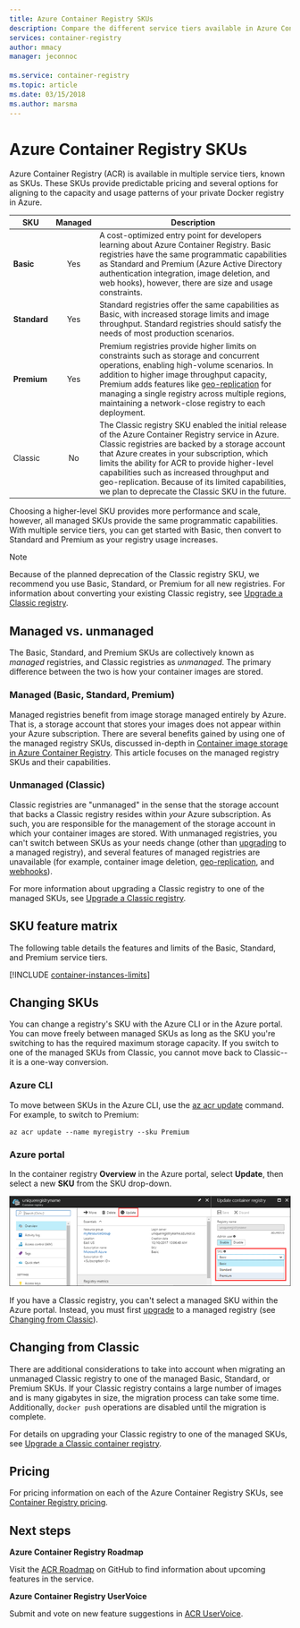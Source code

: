```yaml
---
title: Azure Container Registry SKUs
description: Compare the different service tiers available in Azure Container Registry.
services: container-registry
author: mmacy
manager: jeconnoc

ms.service: container-registry
ms.topic: article
ms.date: 03/15/2018
ms.author: marsma
---
```


# Azure Container Registry SKUs

Azure Container Registry (ACR) is available in multiple service tiers, known as SKUs. These SKUs provide predictable pricing and several options for aligning to the capacity and usage patterns of your private Docker registry in Azure.

| SKU | Managed | Description |
| --- | :-------: | ----------- |
| **Basic** | Yes | A cost-optimized entry point for developers learning about Azure Container Registry. Basic registries have the same programmatic capabilities as Standard and Premium (Azure Active Directory authentication integration, image deletion, and web hooks), however, there are size and usage constraints. |
| **Standard** | Yes | Standard registries offer the same capabilities as Basic, with increased storage limits and image throughput. Standard registries should satisfy the needs of most production scenarios. |
| **Premium** | Yes | Premium registries provide higher limits on constraints such as storage and concurrent operations, enabling high-volume scenarios. In addition to higher image throughput capacity, Premium adds features like [geo-replication][container-registry-geo-replication] for managing a single registry across multiple regions, maintaining a network-close registry to each deployment. |
| Classic | No | The Classic registry SKU enabled the initial release of the Azure Container Registry service in Azure. Classic registries are backed by a storage account that Azure creates in your subscription, which limits the ability for ACR to provide higher-level capabilities such as increased throughput and geo-replication. Because of its limited capabilities, we plan to deprecate the Classic SKU in the future. |

Choosing a higher-level SKU provides more performance and scale, however, all managed SKUs provide the same programmatic capabilities. With multiple service tiers, you can get started with Basic, then convert to Standard and Premium as your registry usage increases.

> [!NOTE]
> Because of the planned deprecation of the Classic registry SKU, we recommend you use Basic, Standard, or Premium for all new registries. For information about converting your existing Classic registry, see [Upgrade a Classic registry][container-registry-upgrade].
>

## Managed vs. unmanaged

The Basic, Standard, and Premium SKUs are collectively known as *managed* registries, and Classic registries as *unmanaged*. The primary difference between the two is how your container images are stored.

### Managed (Basic, Standard, Premium)

Managed registries benefit from image storage managed entirely by Azure. That is, a storage account that stores your images does not appear within your Azure subscription. There are several benefits gained by using one of the managed registry SKUs, discussed in-depth in [Container image storage in Azure Container Registry][container-registry-storage]. This article focuses on the managed registry SKUs and their capabilities.

### Unmanaged (Classic)

Classic registries are "unmanaged" in the sense that the storage account that backs a Classic registry resides within *your* Azure subscription. As such, you are responsible for the management of the storage account in which your container images are stored. With unmanaged registries, you can't switch between SKUs as your needs change (other than [upgrading][container-registry-upgrade] to a managed registry), and several features of managed registries are unavailable (for example, container image deletion, [geo-replication][container-registry-geo-replication], and [webhooks][container-registry-webhook]).

For more information about upgrading a Classic registry to one of the managed SKUs, see [Upgrade a Classic registry][container-registry-upgrade].

## SKU feature matrix

The following table details the features and limits of the Basic, Standard, and Premium service tiers.

[!INCLUDE [container-instances-limits](../../includes/container-registry-limits.md)]

## Changing SKUs

You can change a registry's SKU with the Azure CLI or in the Azure portal. You can move freely between managed SKUs as long as the SKU you're switching to has the required maximum storage capacity. If you switch to one of the managed SKUs from Classic, you cannot move back to Classic--it is a one-way conversion.

### Azure CLI

To move between SKUs in the Azure CLI, use the [az acr update][az-acr-update] command. For example, to switch to Premium:

```azurecli
az acr update --name myregistry --sku Premium
```

### Azure portal

In the container registry **Overview** in the Azure portal, select **Update**, then select a new **SKU** from the SKU drop-down.

![Update container registry SKU in Azure portal][update-registry-sku]

If you have a Classic registry, you can't select a managed SKU within the Azure portal. Instead, you must first [upgrade][container-registry-upgrade] to a managed registry (see [Changing from Classic](#changing-from-classic)).

## Changing from Classic

There are additional considerations to take into account when migrating an unmanaged Classic registry to one of the managed Basic, Standard, or Premium SKUs. If your Classic registry contains a large number of images and is many gigabytes in size, the migration process can take some time. Additionally, `docker push` operations are disabled until the migration is complete.

For details on upgrading your Classic registry to one of the managed SKUs, see [Upgrade a Classic container registry][container-registry-upgrade].

## Pricing

For pricing information on each of the Azure Container Registry SKUs, see [Container Registry pricing][container-registry-pricing].

## Next steps

**Azure Container Registry Roadmap**

Visit the [ACR Roadmap][acr-roadmap] on GitHub to find information about upcoming features in the service.

**Azure Container Registry UserVoice**

Submit and vote on new feature suggestions in [ACR UserVoice][container-registry-uservoice].

<!-- IMAGES -->
[update-registry-sku]: ./media/container-registry-skus/update-registry-sku.png

<!-- LINKS - External -->
[acr-roadmap]: https://aka.ms/acr/roadmap
[container-registry-pricing]: https://azure.microsoft.com/pricing/details/container-registry/
[container-registry-uservoice]: https://feedback.azure.com/forums/903958-azure-container-registry

<!-- LINKS - Internal -->
[az-acr-update]: /cli/azure/acr#az-acr-update
[container-registry-geo-replication]: container-registry-geo-replication.md
[container-registry-upgrade]: container-registry-upgrade.md
[container-registry-storage]: container-registry-storage.md
[container-registry-webhook]: container-registry-webhook.md
